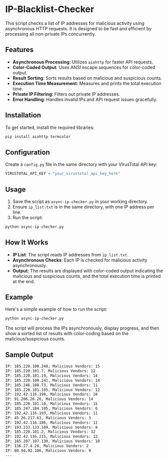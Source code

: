# IP-Blacklist-Checker

This script checks a list of IP addresses for malicious activity using asynchronous HTTP requests. It is designed to be fast and efficient by processing all non-private IPs concurrently.

## Features

- **Asynchronous Processing**: Utilizes `aiohttp` for faster API requests.
- **Color-Coded Output**: Uses ANSI escape sequences for color-coded output.
- **Result Sorting**: Sorts results based on malicious and suspicious counts.
- **Execution Time Measurement**: Measures and prints the total execution time.
- **Private IP Filtering**: Filters out private IP addresses.
- **Error Handling**: Handles invalid IPs and API request issues gracefully.

## Installation

To get started, install the required libraries:

```bash
pip install aiohttp termcolor
```

## Configuration

Create a `config.py` file in the same directory with your VirusTotal API key:

```python
VIRUSTOTAL_API_KEY = "your_virustotal_api_key_here"
```

## Usage

1. Save the script as `async-ip-checker.py` in your working directory.
2. Ensure `ip_list.txt` is in the same directory, with one IP address per line.
3. Run the script:

```bash
python async-ip-checker.py
```

## How It Works

- **IP List**: The script reads IP addresses from `ip_list.txt`.
- **Asynchronous Checks**: Each IP is checked for malicious activity asynchronously.
- **Output**: The results are displayed with color-coded output indicating the malicious and suspicious counts, and the total execution time is printed at the end.

## Example

Here's a simple example of how to run the script:

```bash
python async-ip-checker.py
```

The script will process the IPs asynchronously, display progress, and then show a sorted list of results with color-coding based on the malicious/suspicious counts.

## Sample Output

```bash
IP: 185.220.100.240, Malicious Vendors: 15
IP: 185.220.101.7, Malicious Vendors: 12
IP: 185.220.101.19, Malicious Vendors: 14
IP: 185.220.100.241, Malicious Vendors: 14
IP: 185.246.188.73, Malicious Vendors: 11
IP: 185.220.101.105, Malicious Vendors: 12
IP: 192.42.116.198, Malicious Vendors: 10
IP: 91.206.26.26, Malicious Vendors: 14
IP: 185.220.101.10, Malicious Vendors: 15
IP: 185.247.184.105, Malicious Vendors: 6
IP: 192.42.116.193, Malicious Vendors: 11
IP: 45.26.217.61, Malicious Vendors: 3
IP: 192.42.116.186, Malicious Vendors: 11
IP: 193.233.133.109, Malicious Vendors: 9
IP: 185.220.101.2, Malicious Vendors: 12
IP: 192.42.116.215, Malicious Vendors: 13
IP: 185.207.107.130, Malicious Vendors: 10
IP: 136.27.4.26, Malicious Vendors: 2
IP: 80.94.92.106, Malicious Vendors: 9
---
